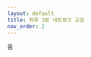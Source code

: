 ```yaml
---
layout: default
title: 하루 3분 네트워크 교실
nav_order: 2
---
```


<!-- # permalink: /docs/javascript -->

음